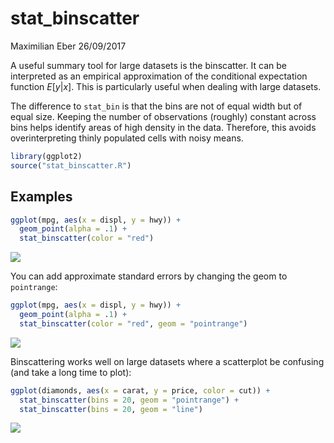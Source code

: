 stat\_binscatter
================
Maximilian Eber
26/09/2017

A useful summary tool for large datasets is the binscatter. It can be interpreted as an empirical approximation of the conditional expectation function *E*\[*y*|*x*\]. This is particularly useful when dealing with large datasets.

The difference to `stat_bin` is that the bins are not of equal width but of equal size. Keeping the number of observations (roughly) constant across bins helps identify areas of high density in the data. Therefore, this avoids overinterpreting thinly populated cells with noisy means.

``` r
library(ggplot2)
source("stat_binscatter.R")
```

Examples
--------

``` r
ggplot(mpg, aes(x = displ, y = hwy)) +
  geom_point(alpha = .1) +
  stat_binscatter(color = "red")
```

![](readme_files/figure-markdown_github-ascii_identifiers/unnamed-chunk-1-1.png)

You can add approximate standard errors by changing the geom to `pointrange`:

``` r
ggplot(mpg, aes(x = displ, y = hwy)) + 
  geom_point(alpha = .1) + 
  stat_binscatter(color = "red", geom = "pointrange")
```

![](readme_files/figure-markdown_github-ascii_identifiers/unnamed-chunk-2-1.png)

Binscattering works well on large datasets where a scatterplot be confusing (and take a long time to plot):

``` r
ggplot(diamonds, aes(x = carat, y = price, color = cut)) + 
  stat_binscatter(bins = 20, geom = "pointrange") +
  stat_binscatter(bins = 20, geom = "line")
```

![](readme_files/figure-markdown_github-ascii_identifiers/unnamed-chunk-3-1.png)
